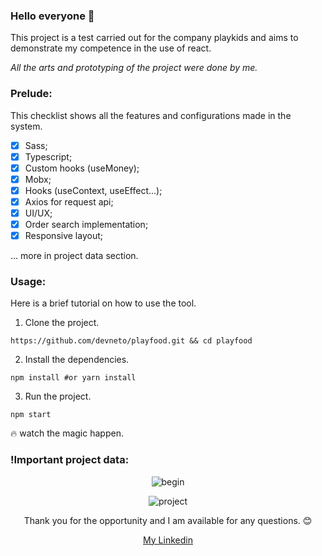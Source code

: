 ### Hello everyone 👋
This project is a test carried out for the company playkids and aims to demonstrate my competence in the use of react.

*All the arts and prototyping of the project were done by me.*


### Prelude:
This checklist shows all the features and configurations made in the system.

- [x] Sass;
- [x] Typescript;
- [x] Custom hooks (useMoney);
- [x] Mobx;
- [x] Hooks (useContext, useEffect...);
- [x] Axios for request api;
- [x] UI/UX;
- [x] Order search implementation; 
- [x] Responsive layout;

...
more in project data section.

### Usage:
Here is a brief tutorial on how to use the tool.

1. Clone the project.
```
https://github.com/devneto/playfood.git && cd playfood
```
2. Install the dependencies.
```
npm install #or yarn install
```
3. Run the project.
```
npm start
```

🔥 watch the magic happen.

### <b>!Important</b> project data:

<center>

![begin](https://raw.githubusercontent.com/devneto/playfood/develop/readme-docs/images/begin.png?token=AKSS4RHNZ7VWPP7LOUEKINTAVXGNI)

![project](https://raw.githubusercontent.com/devneto/playfood/develop/readme-docs/images/project.png?token=AKSS4RHNZ7VWPP7LOUEKINTAVXGNI)


</center>




<center>Thank you for the opportunity and I am available for any questions. 😊</center>
<center> 

[My Linkedin](https://www.linkedin.com/in/miguel-neto-3ab339193) 

</center>
